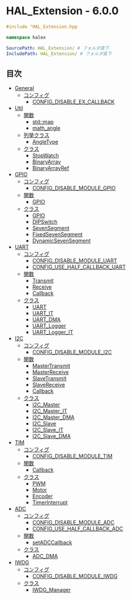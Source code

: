 # HAL_Extension - 6.0.0

```c++
#include "HAL_Extension.hpp
```

```c++
namespace halex
```

```yaml
SourcePath: HAL_Extension/ # フォルダ直下
IncludePath: HAL_Extension/ # フォルダ直下
```

## 目次
- [General](general/README.md)
  - [コンフィグ](general/README.md#コンフィグ)
    - [CONFIG_DISABLE_EX_CALLBACK](general/README.md#config_disable_ex_callback)
- [Util](util/README.md)
  - [関数](util/README.md#関数)
    - [std::map](util/function/map.md)
    - [math_angle](util/function/math_angle.md)
  - [列挙クラス](util/README.md#列挙クラス)
    - [AngleType](util/enum/AngleType.md)
  - [クラス](util/README.md#クラス)
    - [StopWatch](util/class/StopWatch.md)
    - [BinaryArray](util/class/BinaryArray.md)
    - [BinaryArrayRef](util/class/BinaryArrayRef.md)
- [GPIO](gpio/README.md)
  - [コンフィグ](gpio/README.md#コンフィグ)
    - [CONFIG_DISABLE_MODULE_GPIO](gpio/README.md#CONFIG_DISABLE_MODULE_GPIO)
  - [関数](gpio/README.md#関数)
    - [GPIO](gpio/function/README.md#gpio)
  - [クラス](gpio/README.md#クラス)
    - [GPIO](gpio/class/GPIO.md)
    - [DIPSwitch](gpio/class/DIPSwitch.md)
    - [SevenSegment](gpio/class/SevenSegment.md)
    - [FixedSevenSegment](gpio/class/FixedSevenSegment.md)
    - [DynamicSevenSegment](gpio/class/DynamicSevenSegment.md)
- [UART](uart/README.md)
  - [コンフィグ](uart/README.md#コンフィグ)
    - [CONFIG_DISABLE_MODULE_UART](uart/README.md#CONFIG_DISABLE_MODULE_UART)
    - [CONFIG_USE_HALF_CALLBACK_UART](uart/README.md#CONFIG_USE_HALF_CALLBACK_UART)
  - [関数](uart/README.md#関数)
    - [Transmit](uart/function/README.md#transmit)
    - [Receive](uart/function/README.md#receive)
    - [Callback](uart/function/README.md#callback)
  - [クラス](uart/README.md#クラス)
    - [UART](uart/class/UART.md)
    - [UART_IT](uart/class/UART_IT.md)
    - [UART_DMA](uart/class/UART_DMA.md)
    - [UART_Logger](uart/class/UART_Logger.md)
    - [UART_Logger_IT](uart/class/UART_Logger_IT.md)
- [I2C](i2c/README.md)
  - [コンフィグ](i2c/README.md#コンフィグ)
    - [CONFIG_DISABLE_MODULE_I2C](i2c/README.md#config_disable_module_i2c)
  - [関数](i2c/README.md#関数)
    - [MasterTransmit](i2c/function/README.md#mastertransmit)
    - [MasterReceive](i2c/function/README.md#masterreceive)
    - [SlaveTransmit](i2c/function/README.md#slavetransmit)
    - [SlaveReceive](i2c/function/README.md#slavereceive)
    - [Callback](i2c/function/README.md#callback)
  - [クラス](i2c/README.md#クラス)
    - [I2C_Master](i2c/class/I2C_Master.md)
    - [I2C_Master_IT](i2c/class/I2C_Master_IT.md)
    - [I2C_Master_DMA](i2c/class/I2C_Master_DMA.md)
    - [I2C_Slave](i2c/class/I2C_Slave.md)
    - [I2C_Slave_IT](i2c/class/I2C_Slave_IT.md)
    - [I2C_Slave_DMA](i2c/class/I2C_Slave_DMA.md)
- [TIM](tim/README.md)
  - [コンフィグ](tim/README.md#コンフィグ)
    - [CONFIG_DISABLE_MODULE_TIM](tim/README.md#config_disable_module_tim)
  - [関数](tim/README.md#関数)
    - [Callback](tim/function/README.md#callback)
  - [クラス](tim/README.md#クラス)
    - [PWM](tim/class/PWM.md)
    - [Motor](tim/class/Motor.md)
    - [Encoder](tim/class/Encoder.md)
    - [TimerInterrupt](tim/class/TimerInterrupt.md)
- [ADC](adc/README.md)
  - [コンフィグ](adc/README.md#コンフィグ)
    - [CONFIG_DISABLE_MODULE_ADC](adc/README.md#config_disable_module_adc)
    - [CONFIG_USE_HALF_CALLBACK_ADC](adc/README.md#config_use_half_callback_adc)
  - [関数](adc/README.md#関数)
    - [setADCCallback](adc/function/README.md#setadccallback)
  - [クラス](adc/README.md#クラス)
    - [ADC_DMA](adc/class/ADC_DMA.md)
- [IWDG](iwdg/README.md)
  - [コンフィグ](iwdg/README.md#コンフィグ)
    - [CONFIG_DISABLE_MODULE_IWDG](iwdg/README.md#config_disable_module_iwdg)
  - [クラス](iwdg/README.md#クラス)
    - [IWDG_Manager](iwdg/class/IWDG_Manager.md)